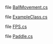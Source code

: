<div id="dir_97d71e10d40891aefe860af68a8d9ea5">

</div>

<span id="dir_97d71e10d40891aefe860af68a8d9ea5"
label="dir_97d71e10d40891aefe860af68a8d9ea5"></span>

<div class="DoxyCompactItemize">

file [BallMovement.cs](#_ball_movement_8cs)

file [ExampleClass.cs](#_example_class_8cs)

file [FPS.cs](#_f_p_s_8cs)

file [Paddle.cs](#_paddle_8cs)

</div>
